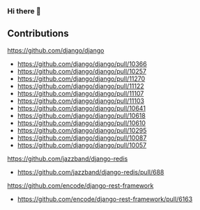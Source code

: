 ### Hi there 👋  

## Contributions
https://github.com/django/django
- https://github.com/django/django/pull/10366
- https://github.com/django/django/pull/10257
- https://github.com/django/django/pull/11270
- https://github.com/django/django/pull/11122
- https://github.com/django/django/pull/11107
- https://github.com/django/django/pull/11103
- https://github.com/django/django/pull/10641
- https://github.com/django/django/pull/10618
- https://github.com/django/django/pull/10610
- https://github.com/django/django/pull/10295
- https://github.com/django/django/pull/10087
- https://github.com/django/django/pull/10057

https://github.com/jazzband/django-redis
- https://github.com/jazzband/django-redis/pull/688

https://github.com/encode/django-rest-framework
- https://github.com/encode/django-rest-framework/pull/6163

<!--
**myungsegyo/myungsegyo** is a ✨ _special_ ✨ repository because its `README.md` (this file) appears on your GitHub profile.

Here are some ideas to get you started:

- 🔭 I’m currently working on ...
- 🌱 I’m currently learning ...
- 👯 I’m looking to collaborate on ...
- 🤔 I’m looking for help with ...
- 💬 Ask me about ...
- 📫 How to reach me: ...
- 😄 Pronouns: ...
- ⚡ Fun fact: ...
-->
